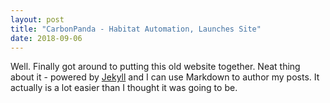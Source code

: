 ```yaml
---
layout: post
title: "CarbonPanda - Habitat Automation, Launches Site"
date: 2018-09-06
---
```


Well. Finally got around to putting this old website together. Neat thing about it - powered by [Jekyll](http://jekyllrb.com) and I can use Markdown to author my posts. It actually is a lot easier than I thought it was going to be.
